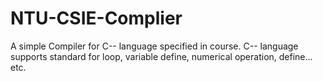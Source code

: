 # NTU-CSIE-Complier
A simple Compiler for C-- language specified in course.
C-- language supports standard for loop, variable define, numerical operation, define... etc.
